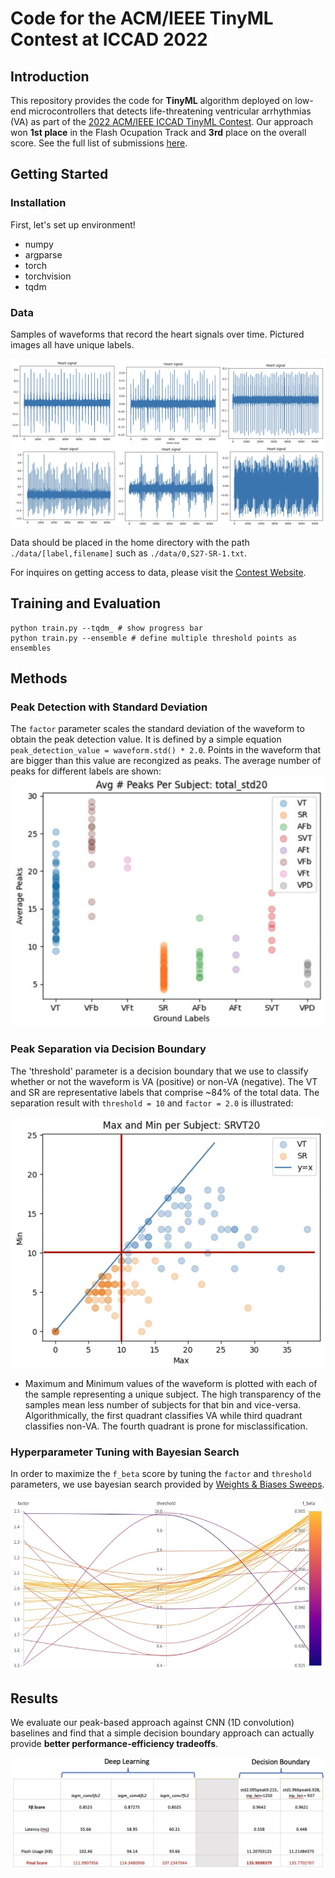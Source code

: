 # Code for the ACM/IEEE TinyML Contest at ICCAD 2022

## Introduction
This repository provides the code for **TinyML** algorithm deployed on low-end microcontrollers that detects life-threatening ventricular arrhythmias (VA) as part of the [2022 ACM/IEEE ICCAD TinyML Contest](https://tinymlcontest.github.io/TinyML-Design-Contest/index.html). Our approach won **1st place** in the Flash Ocupation Track and **3rd** place on the overall score. See the full list of submissions [here](https://tinymlcontest.github.io/TinyML-Design-Contest/Winners.html). 


## Getting Started

### Installation
First, let's set up environment!
    
- numpy
- argparse
- torch
- torchvision
- tqdm

### Data
Samples of waveforms that record the heart signals over time. Pictured images all have unique labels. 

![waveforms](figures/waveforms.jpg)



Data should be placed in the home directory with the path `./data/[label,filename]` such as `./data/0,S27-SR-1.txt`.

For inquires on getting access to data, please visit the [Contest Website](https://tinymlcontest.github.io/TinyML-Design-Contest/).
    
## Training and Evaluation
    
    python train.py --tqdm_ # show progress bar
    python train.py --ensemble # define multiple threshold points as ensembles

## Methods

### Peak Detection with Standard Deviation 
The `factor` parameter scales the standard deviation of the waveform to obtain the peak detection value.
It is defined by a simple equation `peak_detection_value = waveform.std() * 2.0`. Points in the waveform that are bigger than this value are recongized as peaks.
The average number of peaks for different labels are shown:
![viz_overall](figures/viz_overall.jpg)

### Peak Separation via Decision Boundary
The 'threshold' parameter is a decision boundary that we use to classify whether or not the waveform is VA (positive) or non-VA (negative). 
The VT and SR are representative labels that comprise ~84% of the total data. The separation result with `threshold = 10` and `factor = 2.0` is illustrated:

![viz_SRVT](figures/viz_SRVT.jpg)

- Maximum and Minimum values of the waveform is plotted with each of the sample representing a unique subject. The high transparency of the samples mean less number of subjects for that bin and vice-versa.
Algorithmically, the first quadrant classifies VA while third quadrant classifies non-VA. The fourth quadrant is prone for misclassification. 

### Hyperparameter Tuning with Bayesian Search
In order to maximize the `f_beta` score by tuning the `factor` and `threshold` parameters, we use bayesian search provided by [Weights & Biases Sweeps](https://docs.wandb.ai/guides/sweeps).

![bayesianSearch](figures/bayesianSearch.jpg)

## Results
We evaluate our peak-based approach against CNN (1D convolution) baselines and find that a simple decision boundary approach can actually provide **better performance-efficiency tradeoffs**.

![DLvsDB](figures/DLvsDB.jpg)
